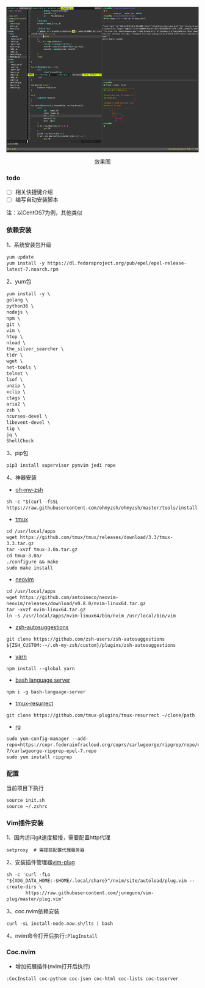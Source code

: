 <p align="center"><img src="./worker.png" align="center" height="380" width="600" ></p>
<p align="center">效果图</p>

### todo
- [ ] 相关快捷键介绍
- [ ] 编写自动安装脚本

注：以CentOS7为例，其他类似
### 依赖安装
1、系统安装包升级
```shell
yum update
yum install -y https://dl.fedoraproject.org/pub/epel/epel-release-latest-7.noarch.rpm
```
2、yum包
```shell
yum install -y \
golang \
python36 \
nodejs \
npm \
git \
vim \
htop \
nload \
the_silver_searcher \
tldr \
wget \
net-tools \
telnet \
lsof \
unzip \
xclip \
ctags \
aria2 \
zsh \
ncurses-devel \
libevent-devel \
tig \
jq \
ShellCheck
```
3、pip包
```shell
pip3 install supervisor pynvim jedi rope
```
4、神器安装
* [oh-my-zsh](https://github.com/ohmyzsh/ohmyzsh)
```shell
sh -c "$(curl -fsSL https://raw.githubusercontent.com/ohmyzsh/ohmyzsh/master/tools/install.sh)""
```
* [tmux](https://github.com/tmux/tmux)
```shell
cd /usr/local/apps
wget https://github.com/tmux/tmux/releases/download/3.3/tmux-3.3.tar.gz
tar -xvzf tmux-3.0a.tar.gz
cd tmux-3.0a/
./configure && make
sudo make install
```
* [neovim](https://github.com/neovim/neovim/releases/tag/v0.4.3)
```shell
cd /usr/local/apps
wget https://github.com/antoineco/neovim-neovim/releases/download/v0.8.0/nvim-linux64.tar.gz
tar -xvzf nvim-linux64.tar.gz
ln -s /usr/local/apps/nvim-linux64/bin/nvim /usr/local/bin/vim
```
* [zsh-autosuggestions](https://github.com/zsh-users/zsh-autosuggestions/blob/master/INSTALL.md#oh-my-zsh)
```shell
git clone https://github.com/zsh-users/zsh-autosuggestions ${ZSH_CUSTOM:-~/.oh-my-zsh/custom}/plugins/zsh-autosuggestions
```
* [yarn](https://classic.yarnpkg.com/en/docs/install#mac-stable)
```shell
npm install --global yarn
```

* [bash language server](https://github.com/bash-lsp/bash-language-server)
```
npm i -g bash-language-server
```

* [tmux-resurrect](https://github.com/tmux-plugins/tmux-resurrect)
```
git clone https://github.com/tmux-plugins/tmux-resurrect ~/clone/path
```

* [rg](https://github.com/BurntSushi/ripgrep#installation)
```
sudo yum-config-manager --add-repo=https://copr.fedorainfracloud.org/coprs/carlwgeorge/ripgrep/repo/epel-7/carlwgeorge-ripgrep-epel-7.repo
sudo yum install ripgrep
```

### 配置
当前项目下执行
```shell
source init.sh
source ~/.zshrc
```

### Vim插件安装
1、国内访问git速度极慢，需要配置http代理
```shell
setproxy  # 需提前配置代理服务器
```
2、安装插件管理器[vim-plug](https://github.com/junegunn/vim-plug)
```shell
sh -c 'curl -fLo "${XDG_DATA_HOME:-$HOME/.local/share}"/nvim/site/autoload/plug.vim --create-dirs \
       https://raw.githubusercontent.com/junegunn/vim-plug/master/plug.vim'
```
3、coc.nvim依赖安装
```
curl -sL install-node.now.sh/lts | bash
```
4、nvim命令打开后执行`:PlugInstall`

### Coc.nvim
* 增加拓展插件(nvim打开后执行)
```vim
:CocInstall coc-python coc-json coc-html coc-lists coc-tsserver
```

